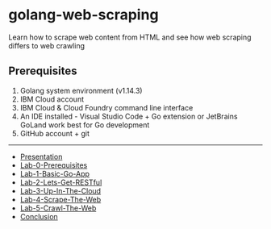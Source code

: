# golang-web-scraping
Learn how to scrape web content from HTML and see how web scraping differs to web crawling

## Prerequisites

1. Golang system environment (v1.14.3)
2. IBM Cloud account
3. IBM Cloud & Cloud Foundry command line interface
4. An IDE installed - Visual Studio Code + Go extension or JetBrains GoLand work best for Go development
5. GitHub account + git

---

- [Presentation]
- [Lab-0-Prerequisites]
- [Lab-1-Basic-Go-App]
- [Lab-2-Lets-Get-RESTful]
- [Lab-3-Up-In-The-Cloud]
- [Lab-4-Scrape-The-Web]
- [Lab-5-Crawl-The-Web]
- [Conclusion]

[Presentation]: ./Presentation/Intro_to_Golang.pdf
[Lab-0-Prerequisites]: ./Labs/lab-0.md
[Lab-1-Basic-Go-App]: ./Labs/lab-1.md
[Lab-2-Lets-Get-RESTful]: ./Labs/lab-2.md
[Lab-3-Up-In-The-Cloud]: ./Labs/lab-3.md
[Lab-4-Scrape-The-Web]: ./Labs/lab-4.md
[Lab-5-Crawl-The-Web]: ./Labs/lab-5.md
[Conclusion]: ./Labs/lab-6.md
